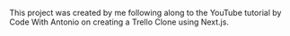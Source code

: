 This project was created by me following along to the YouTube tutorial by Code With Antonio on creating a Trello Clone using Next.js.
